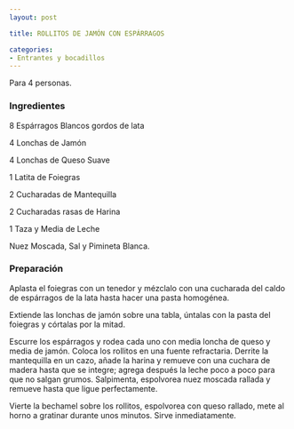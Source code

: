 ```yaml
---
layout: post

title: ROLLITOS DE JAMÓN CON ESPÁRRAGOS

categories:
- Entrantes y bocadillos
---
```

Para 4 personas.

<h3>Ingredientes</h3>
8 Espárragos Blancos gordos de lata

4 Lonchas de Jamón

4 Lonchas de Queso Suave

1 Latita de Foiegras

2 Cucharadas de Mantequilla

2 Cucharadas rasas de Harina

1 Taza y Media de Leche

Nuez Moscada, Sal y Pimineta Blanca.

<h3>Preparación</h3>
Aplasta el foiegras con un tenedor y mézclalo con una cucharada del caldo de espárragos de la lata hasta hacer una pasta homogénea.

Extiende las lonchas de jamón sobre una tabla, úntalas con la pasta del foiegras y córtalas por la mitad.

Escurre los espárragos y rodea cada uno con media loncha de queso y media de jamón. Coloca los rollitos en una fuente refractaria. Derrite la mantequilla en un cazo, añade la harina y remueve con una cuchara de madera hasta que se integre; agrega después la leche poco a poco para que no salgan grumos. Salpimenta, espolvorea nuez moscada rallada y remueve hasta que ligue perfectamente.

Vierte la bechamel sobre los rollitos, espolvorea con queso rallado, mete al horno a gratinar durante unos minutos. Sirve inmediatamente.